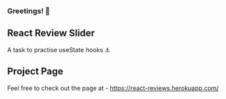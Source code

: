 ### Greetings! :wave:

## React Review Slider

A task to practise useState hooks :anchor:

## Project Page

Feel free to check out the page at - https://react-reviews.herokuapp.com/
